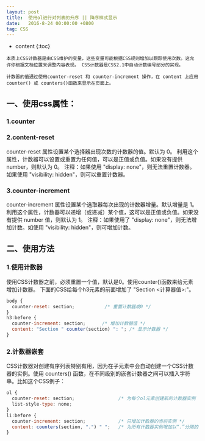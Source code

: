 ```yaml
---
layout: post
title:  使用ol进行对列表的升序 || 降序样式显示
date:   2016-8-24 00:00:00 +0800
tag: CSS
---
```

* content
{:toc}

```
本质上CSS计数器是由CSS维护的变量，这些变量可能根据CSS规则增加以跟踪使用次数。这允许你根据文档位置来调整内容表现。 CSS计数器是CSS2.1中自动计数编号部分的实现。

计数器的值通过使用counter-reset 和 counter-increment 操作，在 content 上应用 counter() 或 counters()函数来显示在页面上。
```

## 一、使用css属性：

### 1.counter


### 2.content-reset

counter-reset 属性设置某个选择器出现次数的计数器的值。默认为 0。
利用这个属性，计数器可以设置或重置为任何值，可以是正值或负值。如果没有提供 number，则默认为 0。
注释：如果使用 "display: none"，则无法重置计数器。如果使用 "visibility: hidden"，则可以重置计数器。


### 3.counter-increment

counter-increment 属性设置某个选取器每次出现的计数器增量。默认增量是 1。
利用这个属性，计数器可以递增（或递减）某个值，这可以是正值或负值。如果没有提供 number 值，则默认为 1。
注释：如果使用了 "display: none"，则无法增加计数。如使用 "visibility: hidden"，则可增加计数。


## 二、使用方法

### 1.使用计数器

使用CSS计数器之前，必须重置一个值，默认是0。使用counter()函数来给元素增加计数器。 下面的CSS给每个h3元素的前面增加了 "Section <计算器值>:"。

```js
body {
  counter-reset: section;           /* 重置计数器成0 */
}
h3:before {
  counter-increment: section;      /* 增加计数器值 */
  content: "Section " counter(section) ": "; /* 显示计数器 */
}
```

### 2.计数器嵌套

CSS计数器对创建有序列表特别有用，因为在子元素中会自动创建一个CSS计数器的实例。使用 counters() 函数，在不同级别的嵌套计数器之间可以插入字符串。比如这个CSS例子：

```js
ol {
  counter-reset: section;                /* 为每个ol元素创建新的计数器实例 */
  list-style-type: none;
}
li:before {
  counter-increment: section;            /* 只增加计数器的当前实例 */
  content: counters(section, ".") " ";   /* 为所有计数器实例增加以“.”分隔的值 */
}
```


